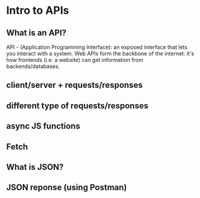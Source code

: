 # Intro to APIs
## What is an API?
API - (Application Programming Interface): an exposed interface that lets you interact with a system. Web APIs form the backbone of the internet: it's how frontends (i.e. a website) can get information from backends/databases.
## client/server + requests/responses
## different type of requests/responses
## async JS functions
## Fetch

## What is JSON?
## JSON reponse (using Postman)
